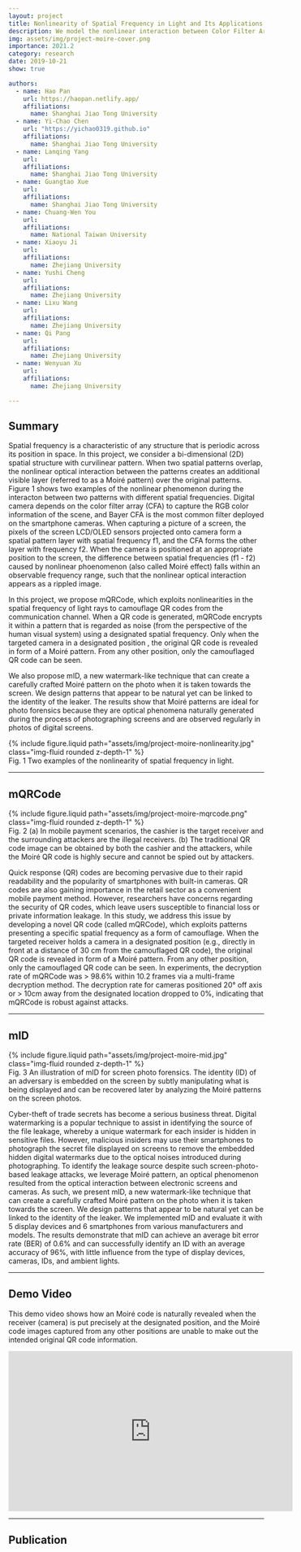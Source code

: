 ```yaml
---
layout: project
title: Nonlinearity of Spatial Frequency in Light and Its Applications
description: We model the nonlinear interaction between Color Filter Array and screens, and build applications inlcluding the novel optical encryption method for QR codes on top of our model.
img: assets/img/project-moire-cover.png
importance: 2021.2
category: research
date: 2019-10-21
show: true

authors:
  - name: Hao Pan
    url: https://haopan.netlify.app/
    affiliations:
      name: Shanghai Jiao Tong University
  - name: Yi-Chao Chen
    url: "https://yichao0319.github.io"
    affiliations:
      name: Shanghai Jiao Tong University
  - name: Lanqing Yang
    url: 
    affiliations:
      name: Shanghai Jiao Tong University
  - name: Guangtao Xue
    url: 
    affiliations:
      name: Shanghai Jiao Tong University
  - name: Chuang-Wen You
    url: 
    affiliations:
      name: National Taiwan University
  - name: Xiaoyu Ji
    url: 
    affiliations:
      name: Zhejiang University
  - name: Yushi Cheng
    url: 
    affiliations:
      name: Zhejiang University
  - name: Lixu Wang
    url: 
    affiliations:
      name: Zhejiang University
  - name: Qi Pang
    url: 
    affiliations:
      name: Zhejiang University
  - name: Wenyuan Xu
    url: 
    affiliations:
      name: Zhejiang University

---
```


## Summary

Spatial frequency is a characteristic of any structure that is periodic across its position in space. In this project, we consider a bi-dimensional (2D) spatial structure with curvilinear pattern. When two spatial patterns overlap, the nonlinear optical interaction between the patterns creates an additional visible layer (referred to as a Moiré pattern) over the original patterns. Figure 1 shows two examples of the nonlinear phenomenon during the interacton between two patterns with different spatial frequencies. 
Digital camera depends on the color filter array (CFA) to capture the RGB color information of the scene, and Bayer CFA is the most common filter deployed on the smartphone cameras. When capturing a picture of a screen, the pixels of the screen LCD/OLED sensors projected onto camera form a spatial pattern layer with spatial frequency f1, and the CFA forms the other layer with frequency f2. When the camera is positioned at an appropriate position to the screen, the difference between spatial frequencies (f1 - f2) caused by nonlinear phoenomenon (also called Moiré effect) falls within an observable frequency range, such that the nonlinear optical interaction appears as a rippled image. 

In this project, we propose mQRCode, which exploits nonlinearities in the spatial frequency of light rays to camouflage QR codes from the communication channel. When a QR code is generated, mQRCode encrypts it within a pattern that is regarded as noise (from the perspective of the human visual system) using a designated spatial frequency. Only when the targeted camera in a designated position , the original QR code is revealed in form of a Moiré pattern. From any other position, only the camouflaged QR code can be seen.

We also propose mID, a new watermark-like technique that can create a carefully crafted Moiré pattern on the photo when it is taken towards the screen. We design patterns that appear to be natural yet can be linked to the identity of the leaker. The results show that Moiré patterns are ideal for photo forensics because they are optical phenomena naturally generated during the process of photographing screens and are observed regularly in photos of digital screens.

<div class="row justify-content-sm-center">
    <div class="col-sm-8 mt-3 mt-md-0">
        {% include figure.liquid path="assets/img/project-moire-nonlinearity.jpg" class="img-fluid rounded z-depth-1" %}
    </div>
</div>
<div class="caption">
    Fig. 1 Two examples of the nonlinearity of spatial frequency in light.
</div>

***

## mQRCode

<div class="row justify-content-sm-center">
    <div class="col-sm-8 mt-3 mt-md-0">
        {% include figure.liquid path="assets/img/project-moire-mqrcode.png" class="img-fluid rounded z-depth-1" %}
    </div>
</div>
<div class="caption">
    Fig. 2 (a) In mobile payment scenarios, the cashier is the target receiver and the surrounding attackers are the illegal receivers. (b) The traditional QR code image can be obtained by both the cashier and the attackers, while the Moiré QR code is highly secure and cannot be spied out by attackers.
</div>

Quick response (QR) codes are becoming pervasive due to their rapid readability and the popularity of smartphones with built-in cameras. QR codes are also gaining importance in the retail sector as a convenient mobile payment method. However, researchers have concerns regarding the security of QR codes, which leave users susceptible to financial loss or private information leakage. In this study, we address this issue by developing a novel QR code (called mQRCode), which exploits patterns presenting a specific spatial frequency as a form of camouflage. When the targeted receiver holds a camera in a designated position (e.g., directly in front at a distance of 30 cm from the camouflaged QR code), the original QR code is revealed in form of a Moiré pattern. From any other position, only the camouflaged QR code can be seen. In experiments, the decryption rate of mQRCode was > 98.6% within 10.2 frames via a multi-frame decryption method. The decryption rate for cameras positioned 20° off axis or > 10cm away from the designated location dropped to 0%, indicating that mQRCode is robust against attacks. 

***

## mID

<div class="row justify-content-sm-center">
    <div class="col-sm-8 mt-3 mt-md-0">
        {% include figure.liquid path="assets/img/project-moire-mid.jpg" class="img-fluid rounded z-depth-1" %}
    </div>
</div>
<div class="caption">
    Fig. 3 An illustration of mID for screen photo forensics. The identity (ID) of an adversary is embedded on the screen by subtly manipulating what is being displayed and can be recovered later by analyzing the Moiré patterns on the screen photos.
</div>

Cyber-theft of trade secrets has become a serious business threat. Digital watermarking is a popular technique to assist in identifying the source of the file leakage, whereby a unique watermark for each insider is hidden in sensitive files. However, malicious insiders may use their smartphones to photograph the secret file displayed on screens to remove the embedded hidden digital watermarks due to the optical noises introduced during photographing. To identify the leakage source despite such screen-photo-based leakage attacks, we leverage Moiré pattern, an optical phenomenon resulted from the optical interaction between electronic screens and cameras. As such, we present mID, a new watermark-like technique that can create a carefully crafted Moiré pattern on the photo when it is taken towards the screen. We design patterns that appear to be natural yet can be linked to the identity of the leaker. We implemented mID and evaluate it with 5 display devices and 6 smartphones from various manufacturers and models. The results demonstrate that mID can achieve an average bit error rate (BER) of 0.6% and can successfully identify an ID with an average accuracy of 96%, with little influence from the type of display devices, cameras, IDs, and ambient lights.

***

## Demo Video

This demo video shows how an Moiré code is naturally revealed when the receiver (camera) is put precisely at the designated position, and the Moiré code images captured from any other positions are unable to make out the intended original QR code information.

<!-- <iframe height=498 width=510 src="https://youtu.be/D10J7WCik8U"> -->

<div class="embed-responsive embed-responsive-16by9">
  <iframe class="embed-responsive-item" width="560" height="315"
    src="https://www.youtube.com/embed/D10J7WCik8U" frameborder="0"
    allowfullscreen=""></iframe>
</div>


***

## Publication

<div hidden>
{% cite cheng-security21  %}
{% cite pan-mobicom19  %}
{% cite pan-wintech19 -f poster %}
{% cite pan-mobicom19-poster -f poster %}
{% cite pan-ubicomp18 -f poster %}
{% cite pan2018secure -f poster %}
</div>


